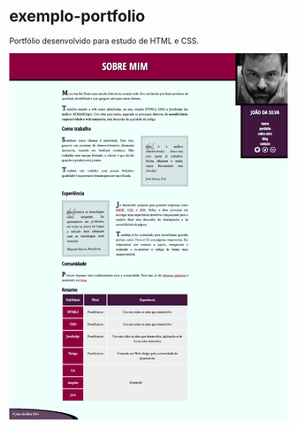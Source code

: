 # exemplo-portfolio
Portfólio desenvolvido para estudo de HTML e CSS.


![img](screencapture-alura.png)
